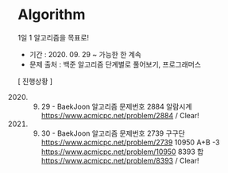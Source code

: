 # Algorithm

1일 1 알고리즘을 목표로!

* 기간 : 2020. 09. 29 ~ 가능한 한 계속
* 문제 출처 : 백준 알고리즘 단계별로 풀어보기, 프로그래머스

[ 진행상황 ] 

2020. 09. 29 - BaekJoon 알고리즘 문제번호 2884 알람시계 https://www.acmicpc.net/problem/2884 / Clear!
2020. 09. 30 - BaekJoon 알고리즘 문제번호 2739 구구단 https://www.acmicpc.net/problem/2739
                                        10950 A+B -3 https://www.acmicpc.net/problem/10950
                                        8393 합 https://www.acmicpc.net/problem/8393 / Clear!
